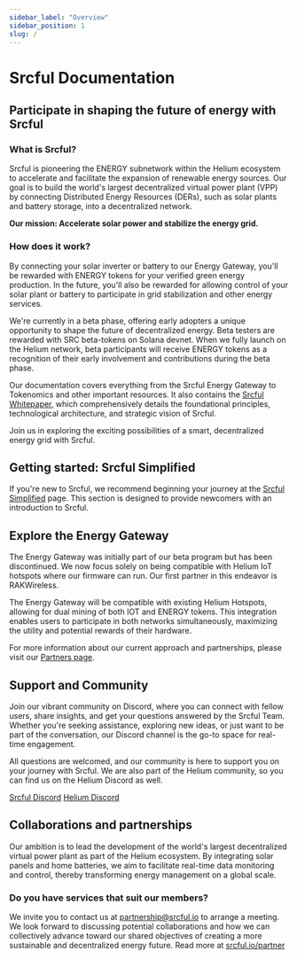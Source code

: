 ```yaml
---
sidebar_label: "Overview"
sidebar_position: 1
slug: /
---
```


# Srcful Documentation

## Participate in shaping the future of energy with Srcful

### What is Srcful? 

Srcful is pioneering the ENERGY subnetwork within the Helium ecosystem to accelerate and facilitate the expansion of renewable energy sources. Our goal is to build the world's largest decentralized virtual power plant (VPP) by connecting Distributed Energy Resources (DERs), such as solar plants and battery storage, into a decentralized network.

**Our mission: Accelerate solar power and stabilize the energy grid.**

### How does it work?
By connecting your solar inverter or battery to our Energy Gateway, you'll be rewarded with ENERGY tokens for your verified green energy production. In the future, you'll also be rewarded for allowing control of your solar plant or battery to participate in grid stabilization and other energy services.

We're currently in a beta phase, offering early adopters a unique opportunity to shape the future of decentralized energy. Beta testers are rewarded with SRC beta-tokens on Solana devnet. When we fully launch on the Helium network, beta participants will receive ENERGY tokens as a recognition of their early involvement and contributions during the beta phase.

Our documentation covers everything from the Srcful Energy Gateway to Tokenomics and other important resources. It also contains the [Srcful Whitepaper](/whitepaper/), which comprehensively details the foundational principles, technological architecture, and strategic vision of Srcful.<br />

Join us in exploring the exciting possibilities of a smart, decentralized energy grid with Srcful.

## Getting started: Srcful Simplified

If you're new to Srcful, we recommend beginning your journey at the [Srcful Simplified](/simplified/) page. This section is designed to provide newcomers with an introduction to Srcful.

## Explore the Energy Gateway

The Energy Gateway was initially part of our beta program but has been discontinued. We now focus solely on being compatible with Helium IoT hotspots where our firmware can run. Our first partner in this endeavor is RAKWireless.

The Energy Gateway will be compatible with existing Helium Hotspots, allowing for dual mining of both IOT and ENERGY tokens. This integration enables users to participate in both networks simultaneously, maximizing the utility and potential rewards of their hardware.

For more information about our current approach and partnerships, please visit our [Partners page](/partners/).

## Support and Community

Join our vibrant community on Discord, where you can connect with fellow users, share insights, and get your questions answered by the Srcful Team. Whether you're seeking assistance, exploring new ideas, or just want to be part of the conversation, our Discord channel is the go-to space for real-time engagement.

All questions are welcomed, and our community is here to support you on your journey with Srcful. We are also part of the Helium community, so you can find us on the Helium Discord as well.

<a class="button button--primary" href="https://discord.gg/srcful">Srcful Discord</a>
<a class="button button--primary" href="https://discord.com/invite/helium">Helium Discord</a>

## Collaborations and partnerships

Our ambition is to lead the development of the world's largest decentralized virtual power plant as part of the Helium ecosystem. By integrating solar panels and home batteries, we aim to facilitate real-time data monitoring and control, thereby transforming energy management on a global scale.

### Do you have services that suit our members?

We invite you to contact us at partnership@srcful.io to arrange a meeting. We look forward to discussing potential collaborations and how we can collectively advance toward our shared objectives of creating a more sustainable and decentralized energy future. Read more at [srcful.io/partner](https://srcful.io/partner)

<!-- New to Srcful?
Start out at ["Srcful Simplified"](/simplified/). After that, you are ready to read our [whitepaper](/whitepaper/) which will make you learn more about the innovative technology behind Srcful and the possibilities of renewable energy!

We are committed to sustainability and ensuring that our users have a seamless experience, which is why we provide detailed troubleshooting and FAQs to address any issues that may arise.

Join us in exploring the exciting possibilities of a smart, decentralized grid with Srcful. -->

<!-- <a class="button button--primary" href="https://forms.gle/nAdpEi4oCuNeBHto9">Sign up on our Notice of Interest</a> -->
